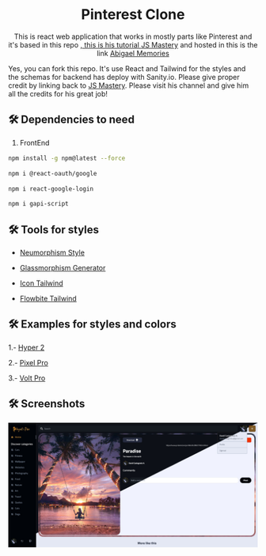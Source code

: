 <h1 align="center">
  Pinterest Clone
</h1>
<p align="center">
  This is react web application that works in mostly parts like Pinterest and it's based in this repo <a href="[https://github.com/Wanderson-Magalhaes/Login_With_PySide6_And_VSCode](https://github.com/adrianhajdin/project_shareme_social_media)" Adrian Hajdin - JS Mastery</a>, this is his tutorial <a href="https://youtu.be/XxXyfkrP298" target="_blank">JS Mastery</a> and hosted in this is the link <a href="https://abigaelmemories.netlify.app/" target="_blank">Abigael Memories</a>
</p>

Yes, you can fork this repo. It's use React and Tailwind for the styles and the schemas for backend has deploy with Sanity.io. Please give proper credit by linking back to <a href="https://www.youtube.com/@javascriptmastery">JS Mastery</a>. Please visit his channel and give him all the credits for his great job!

## 🛠 Dependencies to need

1. FrontEnd

  ```sh
  npm install -g npm@latest --force
  ```
  ```sh
  npm i @react-oauth/google
  ```
  ```sh
  npm i react-google-login
  ```
  ```sh
  npm i gapi-script
  ```
   
## 🛠 Tools for styles

  * [Neumorphism Style](https://demo.themesberg.com/neumorphism-ui/html/components/all.html)

  * [Glassmorphism Generator](https://hype4.academy/tools/glassmorphism-generator)

  * [Icon Tailwind](https://demo.themesberg.com/windster-pro/)

  * [Flowbite Tailwind](https://flowbite.com/docs/components/buttons/)


## 🛠 Examples for styles and colors

  1.- [Hyper 2](https://coderthemes.com/hyper_2/saas/index.html)

  2.- [Pixel Pro](https://demo.themesberg.com/pixel-pro/v5/index.html)

  3.- [Volt Pro](https://demo.themesberg.com/volt-pro-react/#/components/buttons)
  
## 🛠 Screenshots

<div align="center">
  <img alt="Logo" src="https://github.com/davidcastagnetoa/pinterest-copy/blob/main/shareme_frontend/src/assets/abigaelmemories_screenshot.jpg" />
</div>




